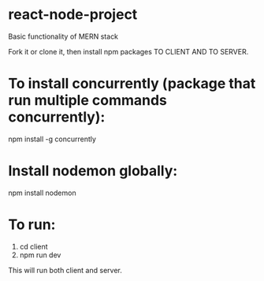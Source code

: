 # react-node-project
Basic functionality of MERN stack

Fork it or clone it, then install npm packages TO CLIENT AND TO SERVER.

# To install concurrently (package that run multiple commands concurrently):
npm install -g concurrently
# Install nodemon globally:
npm install nodemon

# To run:
1. cd client
2. npm run dev

This will run both client and server.
